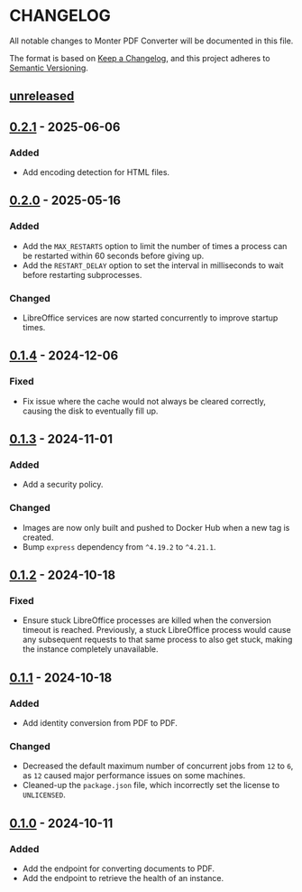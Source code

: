 CHANGELOG
=========

All notable changes to Monter PDF Converter will be documented in this file.

The format is based on [Keep a Changelog](https://keepachangelog.com/en/1.1.0/), and this project adheres to
[Semantic Versioning](https://semver.org/spec/v2.0.0.html).


## [unreleased]

## [0.2.1] - 2025-06-06

### Added

- Add encoding detection for HTML files.

## [0.2.0] - 2025-05-16

### Added

- Add the `MAX_RESTARTS` option to limit the number of times a process can be restarted within 60 seconds before giving up.
- Add the `RESTART_DELAY` option to set the interval in milliseconds to wait before restarting subprocesses.

### Changed

- LibreOffice services are now started concurrently to improve startup times.

## [0.1.4] - 2024-12-06

### Fixed

- Fix issue where the cache would not always be cleared correctly, causing the disk to eventually fill up.

## [0.1.3] - 2024-11-01

### Added

- Add a security policy.

### Changed

- Images are now only built and pushed to Docker Hub when a new tag is created.
- Bump `express` dependency from `^4.19.2` to `^4.21.1`.

## [0.1.2] - 2024-10-18

### Fixed

- Ensure stuck LibreOffice processes are killed when the conversion timeout is reached. Previously, a stuck LibreOffice
  process would cause any subsequent requests to that same process to also get stuck, making the instance completely
  unavailable.

## [0.1.1] - 2024-10-18

### Added

- Add identity conversion from PDF to PDF.

### Changed

- Decreased the default maximum number of concurrent jobs from `12` to `6`, as `12` caused major performance issues on 
  some machines.
- Cleaned-up the `package.json` file, which incorrectly set the license to `UNLICENSED`.

## [0.1.0] - 2024-10-11

### Added

- Add the endpoint for converting documents to PDF.
- Add the endpoint to retrieve the health of an instance.

[unreleased]: https://github.com/Monter-Leefstijl/pdfconverter/compare/0.2.1...HEAD
[0.2.1]: https://github.com/Monter-Leefstijl/pdfconverter/compare/0.2.0...0.2.1
[0.2.0]: https://github.com/Monter-Leefstijl/pdfconverter/compare/0.1.4...0.2.0
[0.1.4]: https://github.com/Monter-Leefstijl/pdfconverter/compare/0.1.3...0.1.4
[0.1.3]: https://github.com/Monter-Leefstijl/pdfconverter/compare/0.1.2...0.1.3
[0.1.2]: https://github.com/Monter-Leefstijl/pdfconverter/compare/0.1.1...0.1.2
[0.1.1]: https://github.com/Monter-Leefstijl/pdfconverter/compare/0.1.0...0.1.1
[0.1.0]: https://github.com/Monter-Leefstijl/pdfconverter/releases/tag/0.1.0
